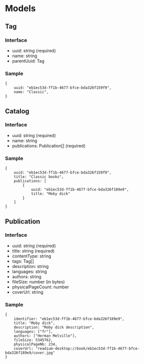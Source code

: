# Models

## Tag

### Interface

* uuid: string (required)
* name: string
* parentUuid: Tag

### Sample

```
{
    uuid: "eb1ec53d-ff1b-4677-bfce-bda326f159f9",
    name: "Classic",
}
```

## Catalog

### Interface

* uuid: string (required)
* name: string
* publications: Publication[] (required)

### Sample

```
{
    uuid: "eb1ec53d-ff1b-4677-bfce-bda326f159f9",
    title: "Classic books",
    publications: [
        {
            uuid: "eb1ec53d-ff1b-4677-bfce-bda326f189e9",
            title: "Moby dick"
        }
    ]
}
```

## Publication

### Interface

* uuid: string (required)
* title: string (required)
* contentType: string
* tags: Tag[]
* description: string
* languages: string
* authors: string
* fileSize: number (in bytes)
* physicalPageCount: number
* coverUrl: string

### Sample

```
{
    identifier: "eb1ec53d-ff1b-4677-bfce-bda326f189e9",
    title: "Moby dick",
    description: "Moby dick description",
    languages: ["fr"],
    authors: ["Herman Melville"],
    fileSize: 5345762,
    physicalPageNb: 234,
    coverUrl: "readium-desktop://book/eb1ec53d-ff1b-4677-bfce-bda326f189e9/cover.jpg"
}
```
